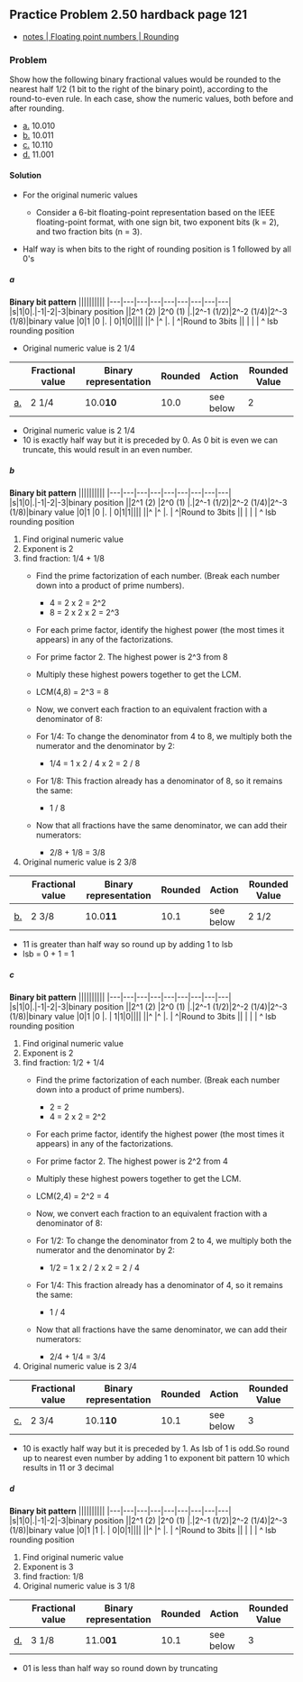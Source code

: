 ## Practice Problem 2.50 hardback page 121

- [notes | Floating point numbers | Rounding](../misc.md#rounding)

### Problem

Show how the following binary fractional values would be rounded to the nearest half 1/2 (1 bit to the right of the binary point), according to the round-to-even rule. In each case, show the numeric values, both before and after rounding.

- [a.](#a) 10.010
- [b.](#b) 10.011
- [c.](#c) 10.110
- [d.](#d) 11.001

#### Solution

- For the original numeric values
    - Consider a 6-bit floating-point representation based on the IEEE floating-point format, with one sign bit, two exponent bits (k = 2), and two fraction bits (n = 3).

- Half way is when bits to the right of rounding position is 1 followed by all 0's

##### a

**Binary bit pattern**
||||||||||
|---|---|---|---|---|---|---|---|---|
|s|1|0|.|-1|-2|-3|binary position
||2^1 (2) |2^0 (1) |.|2^-1 (1/2)|2^-2 (1/4)|2^-3 (1/8)|binary value
|0|1 |0 |.  | 0|1|0||||
||^ |^ |.  | ^|Round to 3bits
||  |  |   | ^ lsb rounding position

- Original numeric value is 2 1/4

||Fractional value|Binary representation|Rounded| Action | Rounded Value 
|---|---|---|---|---|---|
|[a.](#a)|2 1/4|10.0**10**|10.0|see below |2

- Original numeric value is 2 1/4
- 10 is exactly half way but it is preceded by 0. As 0 bit is even we can truncate, this would result in an even number.

##### b

**Binary bit pattern**
||||||||||
|---|---|---|---|---|---|---|---|---|
|s|1|0|.|-1|-2|-3|binary position
||2^1 (2) |2^0 (1) |.|2^-1 (1/2)|2^-2 (1/4)|2^-3 (1/8)|binary value
|0|1 |0 |.  | 0|1|1||||
||^ |^ |.  | ^|Round to 3bits
||  |  |   | ^ lsb rounding position

1. Find original numeric value
2. Exponent is 2
3. find fraction: 1/4 + 1/8
    - Find the prime factorization of each number. (Break each number down into a product of prime numbers).

        - 4 = 2 x 2 = 2^2
        - 8 = 2 x 2 x 2 = 2^3

    - For each prime factor, identify the highest power (the most times it appears) in any of the factorizations.

    - For prime factor 2. The highest power is 2^3 from 8

    - Multiply these highest powers together to get the LCM.
    - LCM(4,8) = 2^3 = 8
    - Now, we convert each fraction to an equivalent fraction with a denominator of 8:
    - For 1/4: To change the denominator from 4 to 8, we multiply both the numerator and the denominator by 2:
        - 1/4 = 1 x 2 / 4 x 2 = 2 / 8
    - For 1/8: This fraction already has a denominator of 8, so it remains the same:
        - 1 / 8
    - Now that all fractions have the same denominator, we can add their numerators:
        - 2/8 + 1/8 = 3/8
4. Original numeric value is 2 3/8

||Fractional value|Binary representation|Rounded| Action | Rounded Value 
|---|---|---|---|---|---|
|[b.](#b)|2 3/8|10.0**11**|10.1|see below |2 1/2

- 11 is greater than half way so round up by adding 1 to lsb
- lsb = 0 + 1 = 1

##### c

**Binary bit pattern**
||||||||||
|---|---|---|---|---|---|---|---|---|
|s|1|0|.|-1|-2|-3|binary position
||2^1 (2) |2^0 (1) |.|2^-1 (1/2)|2^-2 (1/4)|2^-3 (1/8)|binary value
|0|1 |0 |.  | 1|1|0||||
||^ |^ |.  | ^|Round to 3bits
||  |  |   | ^ lsb rounding position

1. Find original numeric value
2. Exponent is 2
3. find fraction: 1/2 + 1/4
    - Find the prime factorization of each number. (Break each number down into a product of prime numbers).

        - 2 = 2
        - 4 = 2 x 2 = 2^2

    - For each prime factor, identify the highest power (the most times it appears) in any of the factorizations.

    - For prime factor 2. The highest power is 2^2 from 4

    - Multiply these highest powers together to get the LCM.
    - LCM(2,4) = 2^2 = 4
    - Now, we convert each fraction to an equivalent fraction with a denominator of 8:
    - For 1/2: To change the denominator from 2 to 4, we multiply both the numerator and the denominator by 2:
        - 1/2 = 1 x 2 / 2 x 2 = 2 / 4
    - For 1/4: This fraction already has a denominator of 4, so it remains the same:
        - 1 / 4
    - Now that all fractions have the same denominator, we can add their numerators:
        - 2/4 + 1/4 = 3/4
4. Original numeric value is 2 3/4

||Fractional value|Binary representation|Rounded| Action | Rounded Value 
|---|---|---|---|---|---|
|[c.](#c)|2 3/4|10.1**10**|10.1|see below |3

- 10 is exactly half way but it is preceded by 1. As lsb of 1 is odd.So round up to nearest even number by adding 1 to exponent bit pattern 10 which results in 11 or 3 decimal

##### d

**Binary bit pattern**
||||||||||
|---|---|---|---|---|---|---|---|---|
|s|1|0|.|-1|-2|-3|binary position
||2^1 (2) |2^0 (1) |.|2^-1 (1/2)|2^-2 (1/4)|2^-3 (1/8)|binary value
|0|1 |1 |.  | 0|0|1||||
||^ |^ |.  | ^|Round to 3bits
||  |  |   | ^ lsb rounding position

1. Find original numeric value
2. Exponent is 3
3. find fraction: 1/8
4. Original numeric value is 3 1/8

||Fractional value|Binary representation|Rounded| Action | Rounded Value 
|---|---|---|---|---|---|
|[d.](#d)|3 1/8|11.0**01**|10.1|see below |3

- 01 is less than half way so round down by truncating